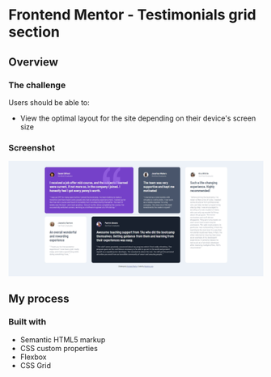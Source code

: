 # Frontend Mentor - Testimonials grid section

## Overview

### The challenge

Users should be able to:

- View the optimal layout for the site depending on their device's screen size

### Screenshot

![](./design/testimonials-grid-design.jpg)

## My process

### Built with

- Semantic HTML5 markup
- CSS custom properties
- Flexbox
- CSS Grid

